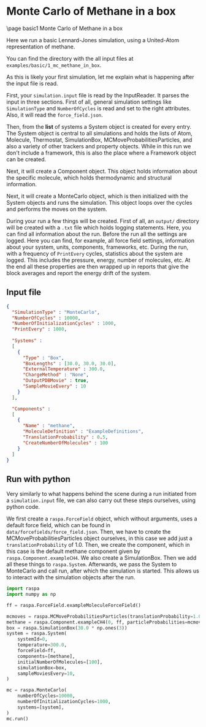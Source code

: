 # Monte Carlo of Methane in a box
\page basic1 Monte Carlo of Methane in a box

Here we run a basic Lennard-Jones simulation, using a United-Atom representation of methane.

You can find the directory with the all input files at `examples/basic/1_mc_methane_in_box`.

As this is likely your first simulation, let me explain what is happening after the input file is read.

First, your `simulation.input` file is read by the InputReader. It parses the input in three sections. First of all, general simulation settings like `SimulationType` and `NumberOfCycles` is read and set to the right attributes. Also, it will read the `force_field.json`. 

Then, from the **list** of systems a System object is created for every entry. The System object is central to all simulations and holds the lists of Atom, Molecule, Thermostat, SimulationBox, MCMoveProbabilitiesParticles, and also a variety of other trackers and property objects. While in this run we don't include a framework, this is also the place where a Framework object can be created.

Next, it will create a Component object. This object holds information about the specific molecule, which holds thermodynamic and structural information. 

Next, it will create a MonteCarlo object, which is then initialized with the System objects and runs the simulation. This object loops over the cycles and performs the moves on the system. 

During your run a few things will be created. First of all, an `output/` directory will be created with a `.txt` file which holds logging statements. Here, you can find all information about the run. Before the run all the settings are logged. Here you can find, for example, all force field settings, information about your system, units, components, frameworks, etc. During the run, with a frequency of `PrintEvery` cycles, statistics about the system are logged. This includes the pressure, energy, number of molecules, etc. At the end all these properties are then wrapped up in reports that give the block averages and report the energy drift of the system. 

## Input file

```json
{
  "SimulationType" : "MonteCarlo",
  "NumberOfCycles" : 10000,
  "NumberOfInitializationCycles" : 1000,
  "PrintEvery" : 1000,
  
  "Systems" : 
  [
    {
      "Type" : "Box",
      "BoxLengths" : [30.0, 30.0, 30.0],
      "ExternalTemperature" : 300.0,
      "ChargeMethod" : "None",
      "OutputPDBMovie" : true,
      "SampleMovieEvery" : 10
    }
  ],

  "Components" : 
  [ 
    {
      "Name" : "methane",
      "MoleculeDefinition" : "ExampleDefinitions",
      "TranslationProbability" : 0.5,
      "CreateNumberOfMolecules" : 100
    }
  ]
}
```

## Run with python

Very similarly to what happens behind the scene during a run initiated from a `simulation.input` file, we can also carry out these steps ourselves, using python code. 

We first create a `raspa.ForceField` object, which without arguments, uses a default force field, which can be found in `data/forcefields/force_field.json`. Then, we have to create the MCMoveProbabilitiesParticles object ourselves, in this case we add just a `translationProbability` of 1.0. Then, we create the component, which in this case is the default methane component given by `raspa.Component.exampleCH4`. We also create a SimulationBox. Then we add all these things to `raspa.System`. Afterwards, we pass the System to MonteCarlo and call run, after which the simulation is started. This allows us to interact with the simulation objects after the run.

```python
import raspa
import numpy as np

ff = raspa.ForceField.exampleMoleculeForceField()

mcmoves = raspa.MCMoveProbabilitiesParticles(translationProbability=1.0)
methane = raspa.Component.exampleCH4(0, ff, particleProbabilities=mcmoves)
box = raspa.SimulationBox(30.0 * np.ones(3))
system = raspa.System(
    systemId=0,
    temperature=300.0,
    forceField=ff,
    components=[methane],
    initialNumberOfMolecules=[100],
    simulationBox=box,
    sampleMoviesEvery=10,
)

mc = raspa.MonteCarlo(
    numberOfCycles=10000,
    numberOfInitializationCycles=1000,
    systems=[system],
)
mc.run()

```

